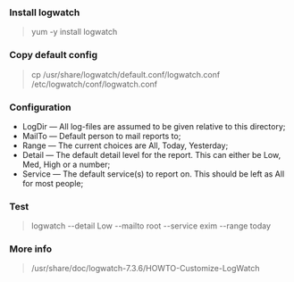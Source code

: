 ### Install logwatch
> yum -y install logwatch
### Copy default config
> cp /usr/share/logwatch/default.conf/logwatch.conf /etc/logwatch/conf/logwatch.conf
### Configuration
- LogDir — All log-files are assumed to be given relative to this directory;
- MailTo —  Default person to mail reports to;
- Range — The current choices are All, Today, Yesterday;
- Detail — The default detail level for the report. This can either be Low, Med, High or a number;
- Service — The default service(s) to report on.  This should be left as All for most people;
### Test
> logwatch --detail Low --mailto root --service exim --range today
### More info
> /usr/share/doc/logwatch-7.3.6/HOWTO-Customize-LogWatch
